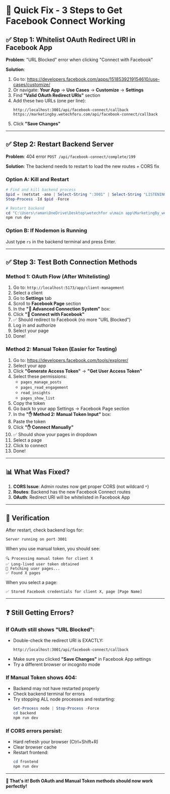 # 🚀 Quick Fix - 3 Steps to Get Facebook Connect Working

## ✅ Step 1: Whitelist OAuth Redirect URI in Facebook App

**Problem**: "URL Blocked" error when clicking "Connect with Facebook"

**Solution**:
1. Go to: https://developers.facebook.com/apps/1518539219154610/use-cases/customize/
2. Or navigate: **Your App** → **Use Cases** → **Customize** → **Settings**
3. Find **"Valid OAuth Redirect URIs"** section
4. Add these two URLs (one per line):
   ```
   http://localhost:3001/api/facebook-connect/callback
   https://marketingby.wetechforu.com/api/facebook-connect/callback
   ```
5. Click **"Save Changes"**

---

## ✅ Step 2: Restart Backend Server

**Problem**: 404 error `POST /api/facebook-connect/complete/199`

**Solution**: The backend needs to restart to load the new routes + CORS fix

### Option A: Kill and Restart
```powershell
# Find and kill backend process
$pid = (netstat -ano | Select-String ":3001" | Select-String "LISTENING" | ForEach-Object { ($_ -split '\s+')[-1] } | Select-Object -First 1)
Stop-Process -Id $pid -Force

# Restart backend
cd "C:\Users\raman\OneDrive\Desktop\wetechfor u\main app\MarketingBy_web_app_react\backend"
npm run dev
```

### Option B: If Nodemon is Running
Just type `rs` in the backend terminal and press Enter.

---

## ✅ Step 3: Test Both Connection Methods

### Method 1: OAuth Flow (After Whitelisting)
1. Go to: `http://localhost:5173/app/client-management`
2. Select a client
3. Go to **Settings** tab
4. Scroll to **Facebook Page** section
5. In the **"🚀 Advanced Connection System"** box:
6. Click **"🔗 Connect with Facebook"**
7. ✅ Should redirect to Facebook (no more "URL Blocked")
8. Log in and authorize
9. Select your page
10. Done!

### Method 2: Manual Token (Easier for Testing)
1. Go to: https://developers.facebook.com/tools/explorer/
2. Select your app
3. Click **"Generate Access Token"** → **"Get User Access Token"**
4. Select these permissions:
   - `pages_manage_posts`
   - `pages_read_engagement`
   - `read_insights`
   - `pages_show_list`
5. Copy the token
6. Go back to your app Settings → Facebook Page section
7. In the **"✋ Method 2: Manual Token Input"** box:
8. Paste the token
9. Click **"✋ Connect Manually"**
10. ✅ Should show your pages in dropdown
11. Select a page
12. Click to connect
13. Done!

---

## 📊 What Was Fixed?

1. **CORS Issue**: Admin routes now get proper CORS (not wildcard `*`)
2. **Routes**: Backend has the new Facebook Connect routes
3. **OAuth**: Redirect URI will be whitelisted in Facebook App

---

## 🧪 Verification

After restart, check backend logs for:
```
Server running on port 3001
```

When you use manual token, you should see:
```
🔍 Processing manual token for client X
✅ Long-lived user token obtained
📄 Fetching user pages...
✅ Found X pages
```

When you select a page:
```
✅ Stored Facebook credentials for client X, page [Page Name]
```

---

## ❓ Still Getting Errors?

### If OAuth still shows "URL Blocked":
- Double-check the redirect URI is EXACTLY:
  ```
  http://localhost:3001/api/facebook-connect/callback
  ```
- Make sure you clicked **"Save Changes"** in Facebook App settings
- Try a different browser or incognito mode

### If Manual Token shows 404:
- Backend may not have restarted properly
- Check backend terminal for errors
- Try stopping ALL node processes and restarting:
  ```powershell
  Get-Process node | Stop-Process -Force
  cd backend
  npm run dev
  ```

### If CORS errors persist:
- Hard refresh your browser (Ctrl+Shift+R)
- Clear browser cache
- Restart frontend:
  ```powershell
  cd frontend
  npm run dev
  ```

---

**🎉 That's it! Both OAuth and Manual Token methods should now work perfectly!**

